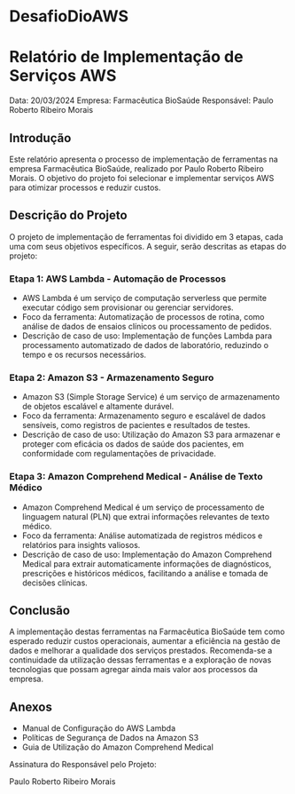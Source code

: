 # DesafioDioAWS

# Relatório de Implementação de Serviços AWS
Data: 20/03/2024
Empresa: Farmacêutica BioSaúde
Responsável: Paulo Roberto Ribeiro Morais

## Introdução
Este relatório apresenta o processo de implementação de ferramentas na empresa Farmacêutica BioSaúde, realizado por Paulo Roberto Ribeiro Morais. O objetivo do projeto foi selecionar e implementar serviços AWS para otimizar processos e reduzir custos.

## Descrição do Projeto
O projeto de implementação de ferramentas foi dividido em 3 etapas, cada uma com seus objetivos específicos. A seguir, serão descritas as etapas do projeto:

### Etapa 1: AWS Lambda - Automação de Processos
- AWS Lambda é um serviço de computação serverless que permite executar código sem provisionar ou gerenciar servidores.
- Foco da ferramenta: Automatização de processos de rotina, como análise de dados de ensaios clínicos ou processamento de pedidos.
- Descrição de caso de uso: Implementação de funções Lambda para processamento automatizado de dados de laboratório, reduzindo o tempo e os recursos necessários.

### Etapa 2: Amazon S3 - Armazenamento Seguro
- Amazon S3 (Simple Storage Service) é um serviço de armazenamento de objetos escalável e altamente durável.
- Foco da ferramenta: Armazenamento seguro e escalável de dados sensíveis, como registros de pacientes e resultados de testes.
- Descrição de caso de uso: Utilização do Amazon S3 para armazenar e proteger com eficácia os dados de saúde dos pacientes, em conformidade com regulamentações de privacidade.

### Etapa 3: Amazon Comprehend Medical - Análise de Texto Médico
- Amazon Comprehend Medical é um serviço de processamento de linguagem natural (PLN) que extrai informações relevantes de texto médico.
- Foco da ferramenta: Análise automatizada de registros médicos e relatórios para insights valiosos.
- Descrição de caso de uso: Implementação do Amazon Comprehend Medical para extrair automaticamente informações de diagnósticos, prescrições e históricos médicos, facilitando a análise e tomada de decisões clínicas.

## Conclusão
A implementação destas ferramentas na Farmacêutica BioSaúde tem como esperado reduzir custos operacionais, aumentar a eficiência na gestão de dados e melhorar a qualidade dos serviços prestados. Recomenda-se a continuidade da utilização dessas ferramentas e a exploração de novas tecnologias que possam agregar ainda mais valor aos processos da empresa.

## Anexos
- Manual de Configuração do AWS Lambda
- Políticas de Segurança de Dados na Amazon S3
- Guia de Utilização do Amazon Comprehend Medical

Assinatura do Responsável pelo Projeto:

Paulo Roberto Ribeiro Morais
